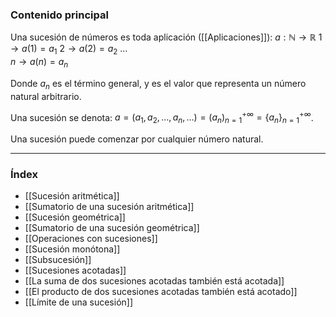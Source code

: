 ### Contenido principal

Una sucesión de números es toda aplicación ([[Aplicaciones]]):
$a: \mathbb{N} \rightarrow \mathbb{R}$
     $1 \rightarrow a(1) = a_1$
     $2 \rightarrow a(2) = a_2$
     $\dots$   
     $n \rightarrow a(n) = a_n$

Donde $a_n$ es el término general, y es el valor que representa un número natural arbitrario.

Una sucesión se denota: $a = (a_1, a_2, \dots, a_n, \dots) = (a_n)^{+\infty}_{n=1} = \{a_n\}^{+\infty}_{n=1}$.

Una sucesión puede comenzar por cualquier número natural.

--- 
### Índex
- [[Sucesión aritmética]]
- [[Sumatorio de una sucesión aritmética]]
- [[Sucesión geométrica]]
- [[Sumatorio de una sucesión geométrica]]
- [[Operaciones con sucesiones]]
- [[Sucesión monótona]]
- [[Subsucesión]]
- [[Sucesiones acotadas]]
- [[La suma de dos sucesiones acotadas también está acotada]]
- [[El producto de dos sucesiones acotadas también está acotado]]
- [[Límite de una sucesión]]